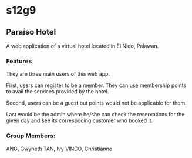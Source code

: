 # s12g9

## Paraiso Hotel
A web application of a virtual hotel located in El Nido, Palawan.

### Features
They are three main users of this web app. 

First, users can register to be a member. They can use membership points to avail the services provided by the hotel.

Second, users can be a guest but points would not be applicable for them.

Last would be the admin where he/she can check the reservations for the given day and see its correspoding customer who booked it. 

### Group Members:
ANG, Gwyneth
TAN, Ivy
VINCO, Christianne
